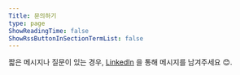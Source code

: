 ```yaml
---
Title: 문의하기
type: page
ShowReadingTime: false
ShowRssButtonInSectionTermList: false
---
```


짧은 메시지나 질문이 있는 경우, [LinkedIn](https://www.linkedin.com/in/jesusfj710/) 을 통해 메시지를 남겨주세요 😊.
